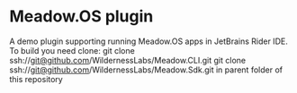 # Meadow.OS plugin

<!-- Plugin description -->
A demo plugin supporting running Meadow.OS apps in JetBrains Rider IDE.
To build you need clone:
git clone ssh://git@github.com/WildernessLabs/Meadow.CLI.git
git clone ssh://git@github.com/WildernessLabs/Meadow.Sdk.git
in parent folder of this repository
<!-- Plugin description end -->

